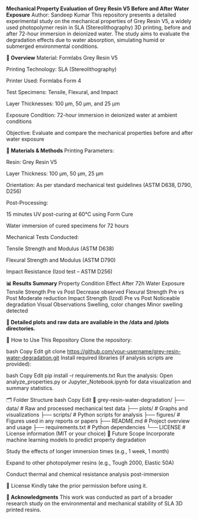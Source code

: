 **Mechanical Property Evaluation of Grey Resin V5 Before and After Water Exposure**
Author: Sandeep Kumar
This repository presents a detailed experimental study on the mechanical properties of Grey Resin V5, a widely used photopolymer resin in SLA (Stereolithography) 3D printing, before and after 72-hour immersion in deionized water. The study aims to evaluate the degradation effects due to water absorption, simulating humid or submerged environmental conditions.

**📌 Overview**
Material: Formlabs Grey Resin V5

Printing Technology: SLA (Stereolithography)

Printer Used: Formlabs Form 4

Test Specimens: Tensile, Flexural, and Impact

Layer Thicknesses: 100 μm, 50 μm, and 25 μm

Exposure Condition: 72-hour immersion in deionized water at ambient conditions

Objective: Evaluate and compare the mechanical properties before and after water exposure

**🧪 Materials & Methods**
Printing Parameters:

Resin: Grey Resin V5

Layer Thickness: 100 μm, 50 μm, 25 μm

Orientation: As per standard mechanical test guidelines (ASTM D638, D790, D256)

Post-Processing:

15 minutes UV post-curing at 60°C using Form Cure

Water immersion of cured specimens for 72 hours

Mechanical Tests Conducted:

Tensile Strength and Modulus (ASTM D638)

Flexural Strength and Modulus (ASTM D790)

Impact Resistance (Izod test – ASTM D256)

**📊 Results Summary**
Property	Condition	Effect After 72h Water Exposure
Tensile Strength	Pre vs Post	Decrease observed
Flexural Strength	Pre vs Post	Moderate reduction
Impact Strength (Izod)	Pre vs Post	Noticeable degradation
Visual Observations	Swelling, color changes	Minor swelling detected

**📁 Detailed plots and raw data are available in the /data and /plots directories.**

🧠 How to Use This Repository
Clone the repository:

bash
Copy
Edit
git clone https://github.com/your-username/grey-resin-water-degradation.git
Install required libraries (if analysis scripts are provided):

bash
Copy
Edit
pip install -r requirements.txt
Run the analysis:
Open analyze_properties.py or Jupyter_Notebook.ipynb for data visualization and summary statistics.

🗂️ Folder Structure
bash
Copy
Edit
📁 grey-resin-water-degradation/
├── data/                  # Raw and processed mechanical test data
├── plots/                 # Graphs and visualizations
├── scripts/               # Python scripts for analysis
├── figures/               # Figures used in any reports or papers
├── README.md              # Project overview and usage
├── requirements.txt       # Python dependencies
└── LICENSE                # License information (MIT or your choice)
🔬 Future Scope
Incorporate machine learning models to predict property degradation

Study the effects of longer immersion times (e.g., 1 week, 1 month)

Expand to other photopolymer resins (e.g., Tough 2000, Elastic 50A)

Conduct thermal and chemical resistance analysis post-immersion

📄 License
Kindly take the prior permission before using it.

**🙏 Acknowledgments**
This work was conducted as part of a broader research study on the environmental and mechanical stability of SLA 3D printed resins.
